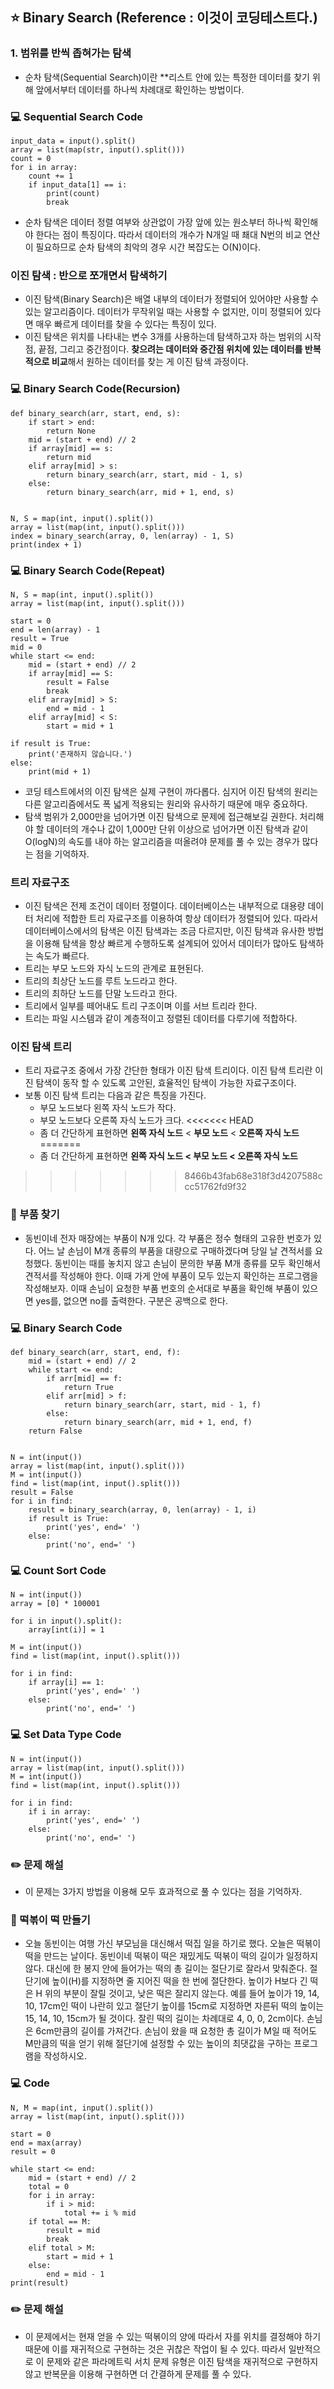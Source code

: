 ## :star: Binary Search (Reference : 이것이 코딩테스트다.)

### 1. 범위를 반씩 좁혀가는 탐색
- 순차 탐색(Sequential Search)이란 **리스트 안에 있는 특정한 데이터를 찾기 위해 앞에서부터 데이터를 하나씩 차례대로 확인하는 방법이다.

### :computer: Sequential Search Code

```
input_data = input().split()
array = list(map(str, input().split()))
count = 0
for i in array:
    count += 1
    if input_data[1] == i:
        print(count)
        break
```

- 순차 탐색은 데이터 정렬 여부와 상관없이 가장 앞에 있는 원소부터 하나씩 확인해야 한다는 점이 특징이다. 따라서 데이터의 개수가 N개일 때 쵀대 N번의 비교 연산이 필요하므로 순차 탐색의 최악의 경우 시간 복잡도는 O(N)이다.

### 이진 탐색 : 반으로 쪼개면서 탐색하기
- 이진 탐색(Binary Search)은 배열 내부의 데이터가 정렬되어 있어야만 사용할 수 있는 알고리즘이다. 데이터가 무작위일 때는 사용할 수 없지만, 이미 정렬되어 있다면 매우 빠르게 데이터를 찾을 수 있다는 특징이 있다.
- 이진 탐색은 위치를 나타내는 변수 3개를 사용하는데 탐색하고자 하는 범위의 시작점, 끝점, 그리고 중간점이다. **찾으려는 데이터와 중간점 위치에 있는 데이터를 반복적으로 비교**해서 원하는 데이터를 찾는 게 이진 탐색 과정이다.

### :computer: Binary Search Code(Recursion)

```
def binary_search(arr, start, end, s):
    if start > end:
        return None
    mid = (start + end) // 2
    if array[mid] == s:
        return mid
    elif array[mid] > s:
        return binary_search(arr, start, mid - 1, s)
    else:
        return binary_search(arr, mid + 1, end, s)


N, S = map(int, input().split())
array = list(map(int, input().split()))
index = binary_search(array, 0, len(array) - 1, S)
print(index + 1)
```

### :computer: Binary Search Code(Repeat)

```
N, S = map(int, input().split())
array = list(map(int, input().split()))

start = 0
end = len(array) - 1
result = True
mid = 0
while start <= end:
    mid = (start + end) // 2
    if array[mid] == S:
        result = False
        break
    elif array[mid] > S:
        end = mid - 1
    elif array[mid] < S:
        start = mid + 1

if result is True:
    print('존재하지 않습니다.')
else:
    print(mid + 1)
```

- 코딩 테스트에서의 이진 탐색은 실제 구현이 까다롭다. 심지어 이진 탐색의 원리는 다른 알고리즘에서도 폭 넓게 적용되는 원리와 유사하기 때문에 매우 중요하다. 
- 탐색 범위가 2,000만을 넘어가면 이진 탐색으로 문제에 접근해보길 권한다. 처리해야 할 데이터의 개수나 값이 1,000만 단위 이상으로 넘어가면 이진 탐색과 같이 O(logN)의 속도를 내야 하는 알고리즘을 떠올려야 문제를 풀 수 있는 경우가 많다는 점을 기억하자.

### 트리 자료구조
- 이진 탐색은 전제 조건이 데이터 정렬이다. 데이터베이스는 내부적으로 대용량 데이터 처리에 적합한 트리 자료구조를 이용하여 항상 데이터가 정렬되어 있다. 따라서 데이터베이스에서의 탐색은 이진 탐색과는 조금 다르지만, 이진 탐색과 유사한 방법을 이용해 탐색을 항상 빠르게 수행하도록 설계되어 있어서 데이터가 많아도 탐색하는 속도가 빠르다.
- 트리는 부모 노드와 자식 노드의 관계로 표현된다.
- 트리의 최상단 노드를 루트 노드라고 한다.
- 트리의 최하단 노드를 단말 노드라고 한다.
- 트리에서 일부를 떼어내도 트리 구조이며 이를 서브 트리라 한다.
- 트리는 파일 시스템과 같이 계층적이고 정렬된 데이터를 다루기에 적합하다.

### 이진 탐색 트리
- 트리 자료구조 중에서 가장 간단한 형태가 이진 탐색 트리이다. 이진 탐색 트리란 이진 탐색이 동작 할 수 있도록 고안된, 효율적인 탐색이 가능한 자료구조이다.
- 보통 이진 탐색 트리는 다음과 같은 특징을 가진다.
    - 부모 노드보다 왼쪽 자식 노드가 작다.
    - 부모 노드보다 오른쪽 자식 노드가 크다.
<<<<<<< HEAD
    - 좀 더 간단하게 표현하면 **왼쪽 자식 노드** < **부모 노드** < **오른쪽 자식 노드**
=======
    - 좀 더 간단하게 표현하면 **왼쪽 자식 노드 < 부모 노드 < 오른쪽 자식 노드**
>>>>>>> 8466b43fab68e318f3d4207588ccc51762fd9f32

### :speech_balloon: 부품 찾기
- 동빈이네 전자 매장에는 부품이 N개 있다. 각 부품은 정수 형태의 고유한 번호가 있다.
어느 날 손님이 M개 종류의 부품을 대량으로 구매하겠다며 당일 날 견적서를 요청했다.
동빈이는 때를 놓치지 않고 손님이 문의한 부품 M개 종류를 모두 확인해서 견적서를 작성해야 한다.
이때 가게 안에 부품이 모두 있는지 확인하는 프로그램을 작성해보자.
이때 손님이 요청한 부품 번호의 순서대로 부품을 확인해 부품이 있으면 yes를, 없으면 no를 출력한다. 구분은 공백으로 한다.

### :computer: Binary Search Code

```
def binary_search(arr, start, end, f):
    mid = (start + end) // 2
    while start <= end:
        if arr[mid] == f:
            return True
        elif arr[mid] > f:
            return binary_search(arr, start, mid - 1, f)
        else:
            return binary_search(arr, mid + 1, end, f)
    return False


N = int(input())
array = list(map(int, input().split()))
M = int(input())
find = list(map(int, input().split()))
result = False
for i in find:
    result = binary_search(array, 0, len(array) - 1, i)
    if result is True:
        print('yes', end=' ')
    else:
        print('no', end=' ')
```

### :computer: Count Sort Code

```
N = int(input())
array = [0] * 100001

for i in input().split():
    array[int(i)] = 1

M = int(input())
find = list(map(int, input().split()))

for i in find:
    if array[i] == 1:
        print('yes', end=' ')
    else:
        print('no', end=' ')

```

### :computer: Set Data Type Code

```
N = int(input())
array = list(map(int, input().split()))
M = int(input())
find = list(map(int, input().split()))

for i in find:
    if i in array:
        print('yes', end=' ')
    else:
        print('no', end=' ')
```

### :pencil2: 문제 해설
- 이 문제는 3가지 방법을 이용해 모두 효과적으로 풀 수 있다는 점을 기억하자.

### :speech_balloon: 떡볶이 떡 만들기
- 오늘 동빈이는 여행 가신 부모님을 대신해서 떡집 일을 하기로 했다. 오늘은 떡볶이 떡을 만드는 날이다.
동빈이네 떡볶이 떡은 재밌게도 떡볶이 떡의 길이가 일정하지 않다. 대신에 한 봉지 안에 들어가는 떡의 총 길이는 절단기로 잘라서 맞춰준다.
절단기에 높이(H)를 지정하면 줄 지어진 떡을 한 번에 절단한다. 높이가 H보다 긴 떡은 H 위의 부분이 잘릴 것이고, 낮은 떡은 잘리지 않는다.
예를 들어 높이가 19, 14, 10, 17cm인 떡이 나란히 있고 절단기 높이를 15cm로 지정하면 자른뒤 떡의 높이는 15, 14, 10, 15cm가 될 것이다.
잘린 떡의 길이는 차례대로 4, 0, 0, 2cm이다. 손님은 6cm만큼의 길이를 가져간다.
손님이 왔을 때 요청한 총 길이가 M일 때 적어도 M만큼의 떡을 얻기 위해 절단기에 설정할 수 있는 높이의 최댓값을 구하는 프로그램을 작성하시오.

### :computer: Code

```
N, M = map(int, input().split())
array = list(map(int, input().split()))

start = 0
end = max(array)
result = 0

while start <= end:
    mid = (start + end) // 2
    total = 0
    for i in array:
        if i > mid:
            total += i % mid
    if total == M:
        result = mid
        break
    elif total > M:
        start = mid + 1
    else:
        end = mid - 1
print(result)

```

### :pencil2: 문제 해설
- 이 문제에서는 현재 얻을 수 있는 떡볶이의 양에 따라서 자를 위치를 결정해야 하기 때문에 이를 재귀적으로 구현하는 것은 귀찮은 작업이 될 수 있다. 따라서 일반적으로 이 문제와 같은 파라메트릭 서치 문제 유형은 이진 탐색을 재귀적으로 구현하지 않고 반복문을 이용해 구현하면 더 간결하게 문제를 풀 수 있다.
